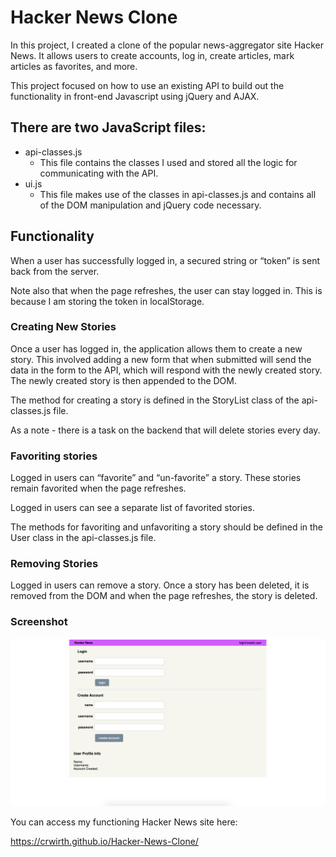 # Hacker News Clone

In this project, I created a clone of the popular news-aggregator site Hacker News. It allows users to create accounts, log in, create articles, mark articles as favorites, and more.

This project focused on how to use an existing API to build out the functionality in front-end Javascript using jQuery and AJAX.

## There are two JavaScript files:
- api-classes.js
  - This file contains the classes I used and stored all the logic for communicating with the API.
- ui.js
   - This file makes use of the classes in api-classes.js and contains all of the DOM manipulation and jQuery code necessary.

## Functionality 
When a user has successfully logged in, a secured string or “token” is sent back from the server. 

Note also that when the page refreshes, the user can stay logged in. This is because I am storing the token in localStorage.

### Creating New Stories

Once a user has logged in, the application allows them to create a new story. This involved adding a new form that when submitted will send the data in the form to the API, which will respond with the newly created story. The newly created story is then appended to the DOM.

The method for creating a story is defined in the StoryList class of the api-classes.js file.

As a note - there is a task on the backend that will delete stories every day.

### Favoriting stories

Logged in users can “favorite” and “un-favorite” a story. These stories remain favorited when the page refreshes.

Logged in users can see a separate list of favorited stories.

The methods for favoriting and unfavoriting a story should be defined in the User class in the api-classes.js file.

### Removing Stories

Logged in users can remove a story. Once a story has been deleted, it is removed from the DOM and when the page refreshes, the story is deleted.

### Screenshot

![Image of Application](https://github.com/crwirth/Hacker-News-Clone/blob/master/Screen%20Shot%202020-02-10%20at%2011.52.42%20AM.png)

You can access my functioning Hacker News site here:

https://crwirth.github.io/Hacker-News-Clone/





